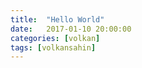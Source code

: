 ```yaml
---
title:  "Hello World"
date:   2017-01-10 20:00:00
categories: [volkan]
tags: [volkansahin]
---
```


